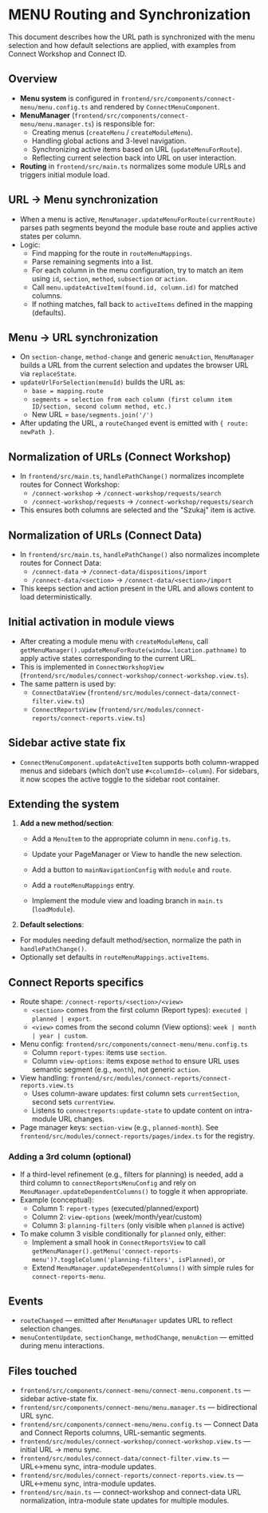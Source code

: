 # MENU Routing and Synchronization

This document describes how the URL path is synchronized with the menu selection and how default selections are applied, with examples from Connect Workshop and Connect ID.

## Overview

- **Menu system** is configured in `frontend/src/components/connect-menu/menu.config.ts` and rendered by `ConnectMenuComponent`.
- **MenuManager** (`frontend/src/components/connect-menu/menu.manager.ts`) is responsible for:
  - Creating menus (`createMenu` / `createModuleMenu`).
  - Handling global actions and 3-level navigation.
  - Synchronizing active items based on URL (`updateMenuForRoute`).
  - Reflecting current selection back into URL on user interaction.
- **Routing** in `frontend/src/main.ts` normalizes some module URLs and triggers initial module load.

## URL → Menu synchronization

- When a menu is active, `MenuManager.updateMenuForRoute(currentRoute)` parses path segments beyond the module base route and applies active states per column.
- Logic:
  - Find mapping for the route in `routeMenuMappings`.
  - Parse remaining segments into a list.
  - For each column in the menu configuration, try to match an item using `id`, `section`, `method`, `subsection` or `action`.
  - Call `menu.updateActiveItem(found.id, column.id)` for matched columns.
  - If nothing matches, fall back to `activeItems` defined in the mapping (defaults).

## Menu → URL synchronization

- On `section-change`, `method-change` and generic `menuAction`, `MenuManager` builds a URL from the current selection and updates the browser URL via `replaceState`.
- `updateUrlForSelection(menuId)` builds the URL as:
  - `base = mapping.route`
  - `segments = selection from each column (first column item ID/section, second column method, etc.)`
  - New URL = `base/segments.join('/')`
- After updating the URL, a `routeChanged` event is emitted with `{ route: newPath }`.

## Normalization of URLs (Connect Workshop)

- In `frontend/src/main.ts`, `handlePathChange()` normalizes incomplete routes for Connect Workshop:
  - `/connect-workshop` → `/connect-workshop/requests/search`
  - `/connect-workshop/requests` → `/connect-workshop/requests/search`
- This ensures both columns are selected and the "Szukaj" item is active.

## Normalization of URLs (Connect Data)

- In `frontend/src/main.ts`, `handlePathChange()` also normalizes incomplete routes for Connect Data:
  - `/connect-data` → `/connect-data/dispositions/import`
  - `/connect-data/<section>` → `/connect-data/<section>/import`
- This keeps section and action present in the URL and allows content to load deterministically.

## Initial activation in module views

- After creating a module menu with `createModuleMenu`, call `getMenuManager().updateMenuForRoute(window.location.pathname)` to apply active states corresponding to the current URL.
- This is implemented in `ConnectWorkshopView` (`frontend/src/modules/connect-workshop/connect-workshop.view.ts`).
- The same pattern is used by:
  - `ConnectDataView` (`frontend/src/modules/connect-data/connect-filter.view.ts`)
  - `ConnectReportsView` (`frontend/src/modules/connect-reports/connect-reports.view.ts`)

## Sidebar active state fix

- `ConnectMenuComponent.updateActiveItem` supports both column-wrapped menus and sidebars (which don’t use `#<columnId>-column`). For sidebars, it now scopes the active toggle to the sidebar root container.

## Extending the system

1. **Add a new method/section**:
   - Add a `MenuItem` to the appropriate column in `menu.config.ts`.
   - Update your PageManager or View to handle the new selection.

   - Add a button to `mainNavigationConfig` with `module` and `route`.
   - Add a `routeMenuMappings` entry.
   - Implement the module view and loading branch in `main.ts` (`loadModule`).

3. **Default selections**:
  - For modules needing default method/section, normalize the path in `handlePathChange()`.
  - Optionally set defaults in `routeMenuMappings.activeItems`.

## Connect Reports specifics

- Route shape: `/connect-reports/<section>/<view>`
  - `<section>` comes from the first column (Report types): `executed | planned | export`.
  - `<view>` comes from the second column (View options): `week | month | year | custom`.
- Menu config: `frontend/src/components/connect-menu/menu.config.ts`
  - Column `report-types`: items use `section`.
  - Column `view-options`: items expose `method` to ensure URL uses semantic segment (e.g., `month`), not generic `action`.
- View handling: `frontend/src/modules/connect-reports/connect-reports.view.ts`
  - Uses column-aware updates: first column sets `currentSection`, second sets `currentView`.
  - Listens to `connectreports:update-state` to update content on intra-module URL changes.
- Page manager keys: `section-view` (e.g., `planned-month`). See `frontend/src/modules/connect-reports/pages/index.ts` for the registry.

### Adding a 3rd column (optional)

- If a third-level refinement (e.g., filters for planning) is needed, add a third column to `connectReportsMenuConfig` and rely on `MenuManager.updateDependentColumns()` to toggle it when appropriate.
- Example (conceptual):
  - Column 1: `report-types` (executed/planned/export)
  - Column 2: `view-options` (week/month/year/custom)
  - Column 3: `planning-filters` (only visible when `planned` is active)
- To make column 3 visible conditionally for `planned` only, either:
  - Implement a small hook in `ConnectReportsView` to call `getMenuManager().getMenu('connect-reports-menu')?.toggleColumn('planning-filters', isPlanned)`, or
  - Extend `MenuManager.updateDependentColumns()` with simple rules for `connect-reports-menu`.

## Events

- `routeChanged` — emitted after `MenuManager` updates URL to reflect selection changes.
- `menuContentUpdate`, `sectionChange`, `methodChange`, `menuAction` — emitted during menu interactions.

## Files touched

- `frontend/src/components/connect-menu/connect-menu.component.ts` — sidebar active-state fix.
- `frontend/src/components/connect-menu/menu.manager.ts` — bidirectional URL sync.
- `frontend/src/components/connect-menu/menu.config.ts` — Connect Data and Connect Reports columns, URL-semantic segments.
- `frontend/src/modules/connect-workshop/connect-workshop.view.ts` — initial URL → menu sync.
- `frontend/src/modules/connect-data/connect-filter.view.ts` — URL↔menu sync, intra-module updates.
- `frontend/src/modules/connect-reports/connect-reports.view.ts` — URL↔menu sync, intra-module updates.
- `frontend/src/main.ts` — connect-workshop and connect-data URL normalization, intra-module state updates for multiple modules.
